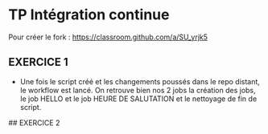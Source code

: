 # TP Intégration continue

Pour créer le fork : https://classroom.github.com/a/SU_yrjk5

## EXERCICE 1

- Une fois le script créé et les changements poussés dans le repo distant, le workflow est lancé. On retrouve bien nos 2 jobs la création des jobs, le job HELLO et le job HEURE DE SALUTATION
et le nettoyage de fin de script.

## EXERCICE 2


